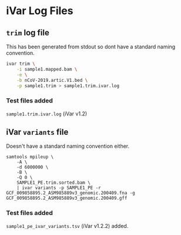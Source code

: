 # iVar Log Files

## `trim` log file

This has been generated from stdout so dont have a standard naming convention.

```bash
ivar trim \
    -i sample1.mapped.bam \
    -e \
    -b nCoV-2019.artic.V1.bed \
    -p sample1.trim > sample1.trim.ivar.log
```

### Test files added

`sample1.trim.ivar.log` (iVar v1.2)

## iVar `variants` file

Doesn't have a standard naming convention either.

```shell
samtools mpileup \
    -A \
    -d 6000000 \
    -B \
    -Q 0 \
    SAMPLE1_PE.trim.sorted.bam \
    | ivar variants -p SAMPLE1_PE -r GCF_009858895.2_ASM985889v3_genomic.200409.fna -g GCF_009858895.2_ASM985889v3_genomic.200409.gff
```

### Test files added

`sample1_pe_ivar_variants.tsv` (iVar v1.2.2) added.
